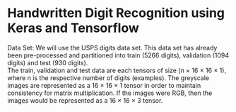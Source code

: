 # Handwritten Digit Recognition using Keras and Tensorflow

Data Set: We will use the USPS digits data set. This data set has already been pre-processed and partitioned into train (5266 digits), validation (1094 digits) and test (930 digits). <br/>
The train, validation and test data are each tensors of size (n × 16 × 16 × 1), where n is the respective number of digits (examples). The greyscale images are represented as a 16 × 16 × 1 tensor in order to maintain consistency for matrix multiplication. If the images were RGB, then the images would be represented as a 16 × 16 × 3 tensor.
